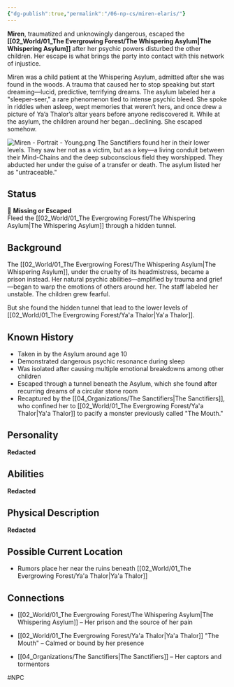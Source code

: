 ```yaml
---
{"dg-publish":true,"permalink":"/06-np-cs/miren-elaris/"}
---
```


**Miren**, traumatized and unknowingly dangerous, escaped the **[[02_World/01_The Evergrowing Forest/The Whispering Asylum\|The Whispering Asylum]]** after her psychic powers disturbed the other children. Her escape is what brings the party into contact with this network of injustice.

Miren was a child patient at the Whispering Asylum, admitted after she was found in the woods. A trauma that caused her to stop speaking but start dreaming—lucid, predictive, terrifying dreams. The asylum labeled her a "sleeper-seer," a rare phenomenon tied to intense psychic bleed. She spoke in riddles when asleep, wept memories that weren’t hers, and once drew a picture of Ya’a Thalor’s altar years before anyone rediscovered it. While at the asylum, the children around her began…declining. She escaped somehow.

![Miren - Portrait - Young.png](/img/user/Items/Non-Magical/Miren%20-%20Portrait%20-%20Young.png)
The Sanctifiers found her in their lower levels. They saw her not as a victim, but as a key—a living conduit between their Mind-Chains and the deep subconscious field they worshipped. They abducted her under the guise of a transfer or death. The asylum listed her as "untraceable."


## Status

🧬 **Missing or Escaped**  
Fleed the [[02_World/01_The Evergrowing Forest/The Whispering Asylum\|The Whispering Asylum]] through a hidden tunnel. 


## Background

The [[02_World/01_The Evergrowing Forest/The Whispering Asylum\|The Whispering Asylum]], under the cruelty of its headmistress, became a prison instead. Her natural psychic abilities—amplified by trauma and grief—began to warp the emotions of others around her. The staff labeled her unstable. The children grew fearful.

But she found the hidden tunnel that lead to the lower levels of [[02_World/01_The Evergrowing Forest/Ya'a Thalor\|Ya'a Thalor]].

## Known History

- Taken in by the Asylum around age 10
- Demonstrated dangerous psychic resonance during sleep
- Was isolated after causing multiple emotional breakdowns among other children
- Escaped through a tunnel beneath the Asylum, which she found after recurring dreams of a circular stone room
- Recaptured by the [[04_Organizations/The Sanctifiers\|The Sanctifiers]], who confined her to [[02_World/01_The Evergrowing Forest/Ya'a Thalor\|Ya'a Thalor]] to pacify  a monster previously called "The Mouth."

## Personality
**Redacted**


## Abilities
**Redacted**


## Physical Description
**Redacted**
 

## Possible Current Location

- Rumors place her near the ruins beneath [[02_World/01_The Evergrowing Forest/Ya'a Thalor\|Ya'a Thalor]]

## Connections

- [[02_World/01_The Evergrowing Forest/The Whispering Asylum\|The Whispering Asylum]] – Her prison and the source of her pain
    
- [[02_World/01_The Evergrowing Forest/Ya'a Thalor\|Ya'a Thalor]]  "The Mouth" – Calmed or bound by her presence
    
- [[04_Organizations/The Sanctifiers\|The Sanctifiers]] – Her captors and tormentors


#NPC 